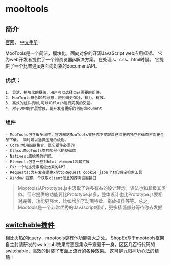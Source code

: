 mooltools
===============

## 简介
[官网](http://mootools.net/)， [中文手册](http://www.chinamootools.com/)

MooTools是一个简洁，模块化，面向对象的开源JavaScript web应用框架。
它为web开发者提供了一个跨浏览器js解决方案。在处理js、css、html时候。
它提供了一个比普通js更面向对象的documentAPI。

### 优点：
	1. 灵活，模块化的框架，用户可以选择自己需要的组件。
	2. MooTools符合OO的思想，使代码更强壮，有力，有效。
	3. 高效的组件机制,可以和flash进行完美的交互。
	4. 对于DOM的扩展增强，使开发者更好的利用document
### 组件
	- MooTools包含很多组件，官方网站MooTools支持你下提取自己需要的独立代码而不需要全部下载， 同时可以选择压缩的级别。
	- Core:常用函数集合，其它组件必须的
	- Class:MooTools类的实例化的基础库
	- Natives:原始类的扩展。
	- Element:包含一些对html element及其扩展
	- Fx:一个动态元素高级效果的API
	- Requests:为开发者提供xhttpRequest cookie json html特定检索工具
	- Window:提供一个获取client信息的跨浏览器接口

> Mootools从Prototype.js中汲取了许多有益的设计理念，语法也和其极其类似。但它提供的功能要比Prototype.js多，整体设计也比Prototype.js要相对完善，功能更强大，比如增加了动画特效、拖放操作等等。总之，Mootools是一个非常优秀的Javascript框架，更多精髓部分等待你去发掘.





## [switchable插件](http://wiki.zx.shopex.cn/advance/mootools.html)
相比火热的jquery，mootools更有他功能强大之处。
ShopEx基于mootools框架自主封装研发的switchabl效果库更是集众千宠爱于一身，区区几百行代码的switchable，高效的封装了市面上流行的各种效果。
这可是九阳神功心法的精髓！


